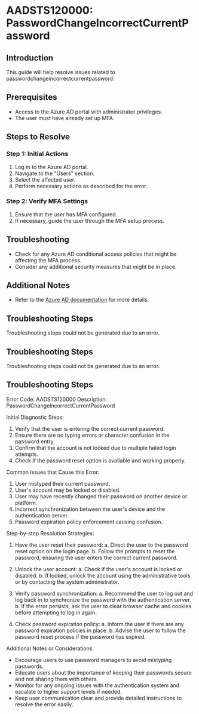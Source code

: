 # AADSTS120000: PasswordChangeIncorrectCurrentPassword

## Introduction

This guide will help resolve issues related to
passwordchangeincorrectcurrentpassword.

## Prerequisites

* Access to the Azure AD portal with administrator privileges.
* The user must have already set up MFA.

## Steps to Resolve

### Step 1: Initial Actions

1. Log in to the Azure AD portal.
2. Navigate to the "Users" section.
3. Select the affected user.
4. Perform necessary actions as described for the error.

### Step 2: Verify MFA Settings

1. Ensure that the user has MFA configured.
2. If necessary, guide the user through the MFA setup process.

## Troubleshooting

* Check for any Azure AD conditional access policies that might be affecting the
  MFA process.
* Consider any additional security measures that might be in place.

## Additional Notes

* Refer to the
  [Azure AD documentation](https://learn.microsoft.com/en-us/azure/active-directory/)
  for more details.

## Troubleshooting Steps

Troubleshooting steps could not be generated due to an error.

## Troubleshooting Steps

Troubleshooting steps could not be generated due to an error.

## Troubleshooting Steps

Error Code: AADSTS120000 Description: PasswordChangeIncorrectCurrentPassword

Initial Diagnostic Steps:

1. Verify that the user is entering the correct current password.
2. Ensure there are no typing errors or character confusion in the password
   entry.
3. Confirm that the account is not locked due to multiple failed login attempts.
4. Check if the password reset option is available and working properly.

Common Issues that Cause this Error:

1. User mistyped their current password.
2. User's account may be locked or disabled.
3. User may have recently changed their password on another device or platform.
4. Incorrect synchronization between the user's device and the authentication
   server.
5. Password expiration policy enforcement causing confusion.

Step-by-step Resolution Strategies:

1. Have the user reset their password: a. Direct the user to the password reset
   option on the login page. b. Follow the prompts to reset the password,
   ensuring the user enters the correct current password.

2. Unlock the user account: a. Check if the user's account is locked or
   disabled. b. If locked, unlock the account using the administrative tools or
   by contacting the system administrator.

3. Verify password synchronization: a. Recommend the user to log out and log
   back in to synchronize the password with the authentication server. b. If the
   error persists, ask the user to clear browser cache and cookies before
   attempting to log in again.

4. Check password expiration policy: a. Inform the user if there are any
   password expiration policies in place. b. Advise the user to follow the
   password reset process if the password has expired.

Additional Notes or Considerations:

* Encourage users to use password managers to avoid mistyping passwords.
* Educate users about the importance of keeping their passwords secure and not
  sharing them with others.
* Monitor for any ongoing issues with the authentication system and escalate to
  higher support levels if needed.
* Keep user communication clear and provide detailed instructions to resolve the
  error easily.
